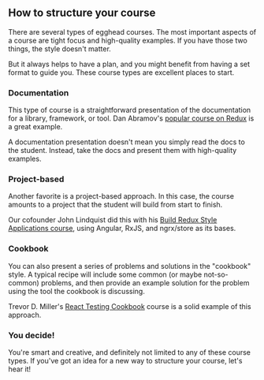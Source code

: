 ## How to structure your course

There are several types of egghead courses. The most important aspects of a course are tight focus and high-quality examples. If you have those two things, the style doesn't matter.

But it always helps to have a plan, and you might benefit from having a set format to guide you. These course types are excellent places to start.


### Documentation

This type of course is a straightforward presentation of the documentation for a library, framework, or tool. Dan Abramov's [popular course on Redux](https://egghead.io/courses/getting-started-with-redux) is a great example.

A documentation presentation doesn't mean you simply read the docs to the student. Instead, take the docs and present them with high-quality examples.


### Project-based

Another favorite is a project-based approach. In this case, the course amounts to a project that the student will build from start to finish.

Our cofounder John Lindquist did this with his [Build Redux Style Applications course](https://egghead.io/courses/build-redux-style-applications-with-angular-rxjs-and-ngrx-store), using Angular, RxJS, and ngrx/store as its bases.


### Cookbook

You can also present a series of problems and solutions in the "cookbook" style. A typical recipe will include some common (or maybe not-so-common) problems, and then provide an example solution for the problem using the tool the cookbook is discussing.

Trevor D. Miller's [React Testing Cookbook](https://egghead.io/courses/react-testing-cookbook) course is a solid example of this approach.


### You decide!

You're smart and creative, and definitely not limited to any of these course types. If you've got an idea for a new way to structure your course, let's hear it!
